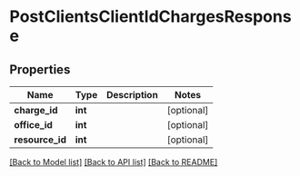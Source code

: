 # PostClientsClientIdChargesResponse

## Properties
Name | Type | Description | Notes
------------ | ------------- | ------------- | -------------
**charge_id** | **int** |  | [optional] 
**office_id** | **int** |  | [optional] 
**resource_id** | **int** |  | [optional] 

[[Back to Model list]](../README.md#documentation-for-models) [[Back to API list]](../README.md#documentation-for-api-endpoints) [[Back to README]](../README.md)

